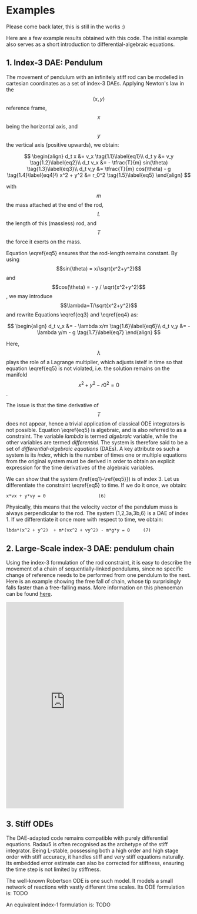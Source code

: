 # Examples

Please come back later, this is still in the works :)

Here are a few example results obtained with this code. The initial example also serves as a short introduction to differential-algebraic equations.

## 1. Index-3 DAE: Pendulum

The movement of pendulum with an infinitely stiff rod can be modelled in cartesian coordinates as a set of index-3 DAEs.
Applying Newton's law in the $$(x,y)$$ reference frame, $$x$$ being the horizontal axis, and $$y$$ the vertical axis (positive upwards), we obtain:

$$
\begin{align}
 d_t x &= v_x \tag{1.1}\label{eq1}\\
 d_t y &= v_y \tag{1.2}\label{eq2}\\
 d_t v_x &= - \tfrac{T}{m} sin(\theta) \tag{1.3}\label{eq3}\\
 d_t v_y &=  \tfrac{T}{m} cos(\theta) - g \tag{1.4}\label{eq4}\\
 x^2 + y^2 &= r_0^2 \tag{1.5}\label{eq5}
\end{align}
$$
 
with $$m$$ the mass attached at the end of the rod, $$L$$ the length of this (massless) rod, and $$T$$ the force it exerts on the mass.

Equation \eqref{eq5} ensures that the rod-length remains constant.
By using $$sin(\theta) = x/\sqrt{x^2+y^2}$$
and $$cos(\theta) = - y / \sqrt{x^2+y^2}$$,
we may introduce $$\lambda=T/\sqrt{x^2+y^2}$$ and rewrite Equations \eqref{eq3} and \eqref{eq4} as:

$$
\begin{align}
 d_t v_x &= - \lambda x/m \tag{1.6}\label{eq6}\\
 d_t v_y &= - \lambda y/m - g \tag{1.7}\label{eq7}
\end{align}
$$

Here, $$\lambda$$ plays the role of a Lagrange multiplier, which adjusts istelf in time so that equation \eqref{eq5} is not violated,
i.e. the solution remains on the manifold $$x^2 +y^2 - r0^2 = 0$$.
  
The issue is that the time derivative of $$T$$ does not appear, hence a trivial application of classical ODE integrators is not possible.
Equation \eqref{eq5} is algebraic, and is also referred to as a constraint. The variable $lambda$ is termed *algebraic* variable, while the other variables are termed *differential*.
The system is therefore said to be a set of  *differential-algebraic equations* (DAEs).
A key attribute os such a system is its *index*, which is the number of times one or multiple equations from the original system must be derived in order to obtain an explicit expression for the time derivatives of the algebraic variables.

We can show that the system (\ref{eq1}-\ref{eq5}}) is of index 3.
Let us differentiate the constraint \eqref{eq5} to time. If we do it once, we obtain:

    x*vx + y*vy = 0                    (6)

  Physically, this means that the velocity vector of the pendulum mass is
  always perpendicular to the rod. The system (1,2,3a,3b,6) is a DAE of index 1.
  If we differentiate it once more with respect to time, we obtain:

    lbda*(x^2 + y^2)  + m*(vx^2 + vy^2) - m*g*y = 0     (7)

## 2. Large-Scale index-3 DAE: pendulum chain

Using the index-3 formulation of the rod constraint, it is easy to describe the movement of a chain of sequentially-linked pendulums, since no specific change of reference needs to be performed from one pendulum to the next.
Here is an example showing the free fall of chain, whose tip surprisingly falls faster than a free-falling mass. More information on this phenoeman can be found [here](https://www.researchgate.net/publication/29639055_The_motion_of_a_freely_falling_chain_tip).
<iframe width="320" height="560" src="https://www.youtube.com/embed/VESQ7IXPlQw" title="Free falling chain simulation" frameborder="0" allow="accelerometer; autoplay; clipboard-write; encrypted-media; gyroscope; picture-in-picture; web-share" allowfullscreen></iframe>

## 3. Stiff ODEs

The DAE-adapted code remains compatible with purely differential equations. Radau5 is often recognised as the archetype of the stiff integrator.
Being L-stable, possessing both a high order and high stage order with stiff accuracy, it handles stiff and very stiff equations naturally. Its embedded error estimate can also be corrected for stiffness, ensuring the time step is not limited by stiffness.

The well-known Robertson ODE is one such model. It models a small network of reactions with vastly different time scales. Its ODE formulation is:
TODO

An equivalent index-1 formulation is:
TODO